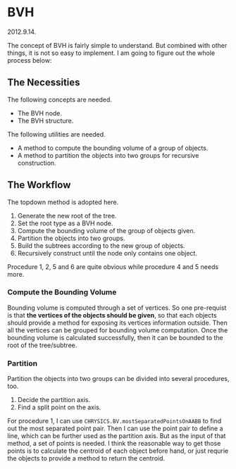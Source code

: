 # BVH

2012.9.14.

The concept of BVH is fairly simple to understand. But combined with other things, it is not so easy to implement. I am going to figure out the whole process below:

## The Necessities

The following concepts are needed.

+ The BVH node.
+ The BVH structure.

The following utilities are needed.

+ A method to compute the bounding volume of a group of objects.
+ A method to partition the objects into two groups for recursive construction.

## The Workflow

The topdown method is adopted here.

1. Generate the new root of the tree.
2. Set the root type as a BVH node.
3. Compute the bounding volume of the group of objects given.
4. Partition the objects into two groups.
5. Build the subtrees according to the new group of objects.
6. Recursively construct until the node only contains one object.

Procedure 1, 2, 5 and 6 are quite obvious while procedure 4 and 5 needs more.

### Compute the Bounding Volume

Bounding volume is computed through a set of vertices. So one pre-requist is that **the vertices of the objects should be given**, so that each objects should provide a method for exposing its vertices information outside. Then all the vertices can be grouped for bounding volume computation. Once the bounding volume is calculated successfully, then it can be bounded to the root of the tree/subtree.

### Partition

Partition the objects into two groups can be divided into several procedures, too.

1. Decide the partition axis.
2. Find a split point on the axis.

For procedure 1, I can use `CHRYSICS.BV.mostSeparatedPointsOnAABB` to find out the most separated point pair. Then I can use the point pair to define a line, which can be further used as the partition axis. But as the input of that method, a set of points is needed. I think the reasonable way to get those points is to calculate the centroid of each object before hand, or just requrie the objects to provide a method to return the centroid.
